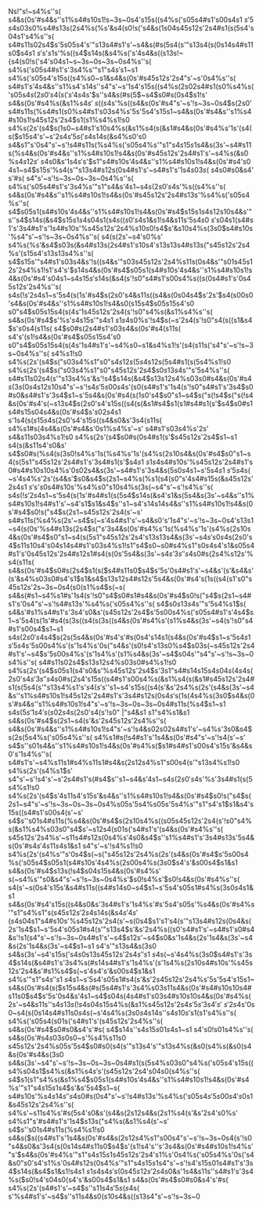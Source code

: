 Ns!"s!~s4%s''s( s4&s(0s'#s4&s''s1%s4#s10s1!s~3s~0s4's15s((s4%s('s05s4#s1's00s4$s1~s'5s4$s03s0%s4#s13s(2s4%s(%s'&s4(s0!s('s4&s(1s04s45s12s'2s4#s1(s(5s4's04s1's4%s''s( s4#s11s02s4$s'5s05s4's'"s13s4#s1's'~s4&s(#s(5s4(s'"s13s4(s(0s14s4#s11s0$s4$s1~s'%s4$s'$s1%s4$s'%s((s4$s14s(&s4%s('s'4s4&s((s13s!~{s4(s0!s('s4's04s1~s~3s~0s~3s~0s4%s''s( s4%s('s05s4#s1's'3s4%s'"s1"s4$s'%s((s4%s''s( s4&s(0s'#s4&s''s1%s4#s10s1!s4&s(0s'#s45s12s'2s4(s('s'4s4's15s(4s4&s0&s( s4$s1~s1 s4%s('s05s4's15s((s4%s0~s1&s4&s(0s'#s45s12s'2s4"s'~s'0s4%s''s( s4#s1's'4s4&s''s1%s4's14s''s4"s'~s'1s4's15s((s4%s(2s02s4#s1(s0%s4%s('s05s4$s(2s0's4(s('s'4s4$s'$s''s4&s(#s(5$~s4$s0#s(0s4$s1!s' s4&s(0s'#s4%s(&s1%s4$s'~s((s4%s'(s'3s4$s'%s((s4&s(0s'#s4"s'~s'!s~3s~0s4$s(2s0's4#s11s(%s4#s1(s0%s4#s1's03s4%s'5s'5s4's15s1~s4&s(0s'#s4&s''s1%s4#s10s1!s45s12s'2s4$s1(s1%s4%s1!s0 s4%s(2s'(s4$s(1s0~s4#s1's10s4%s(&s1%s4(s(&s1#s4&s(0s'#s4%s'1s'(s4(s($s15s4's'~s'2s4$s'5s('s4$s14s(&s4%s0's0 s4&s1"s'0s4"s'~s'!s4#s11s(%s4%s('s05s4%s'"s1"s4$s15s1$s4&s(3s'~s4#s11s(%s4&s(0s'#s4&s''s1%s4#s10s1!s4&s(0s'#s45s12s'2s4#s1's'~s4%s(&s0%s4$s12s'~s4$s0&s'1s4$s'%s((s4#s10s'%s45s12s'2s4%s'(s'~s4%s(2s'(s4$s'$s1"s4#s10s'4s4&s''s1%s4#s10s1!s4&s(0s'#s4's04s1~s4$s15s'%s4(s'"s13s4#s12s(0s4#s1's'~s4#s1's'1s4$s03s(~s4%s1%s'2s4#s1's'0s4$s0#s0&s4's'#s( s4"s'~s'!s~3s~0s~3s~0s4%s''s( s4%s('s05s4#s1's'3s4%s'"s1"s4&s'4s1~s4$s(2s0's4$s'%s((s4%s''s( s4&s(0s'#s4&s''s1%s4#s10s1!s4&s(0s'#s45s12s'2s4#s13s'%s4%s('s05s4%s''s( s4$s05s1(s4#s10s'4s4&s''s1%s4#s10s1!s4&s(0s'#s4$s15s1$s4%s'"s1"s4$s12s10s4&s'"s''s4$s14s(&s4$s15s1$s4%s'"s1"s4's15s((s4#s1's00s4$s04s1(s4$s((s0's4$s1&s1!s4&s11s'5s4$s0~s'%s4%s11s0 s45s12s'2s4$s04s1(s4#s1's'3s4#s1's'1s4#s10s'%s45s12s'2s4%s10s0!s4$s'&s10s4%s(3s0$s4#s10s'%s4"s'~s'!s~3s~0s4%s''s( s4(s(2s'~s4's0%s' s4%s(%s'&s4$s03s(&s4#s13s(2s4#s1's10s4's13s13s4#s13s("s45s12s'2s4%s'(s15s4's13s13s4%s''s( s4$s15s'"s4#s1's03s4&s'!s((s4&s'"s03s45s12s'2s4%s11s(0s4&s'"s01s45s12s'2s4%s1!s1's4's'$s14s4&s(0s'#s4$s05s1(s4#s10s'4s4&s''s1%s4#s10s1!s4&s(0s'#s4's04s1~s4$s15s'%s4"s'~s'!s~3s~0s~3s~0s4%s''s( s4's15s('s4's04s1~s4$s14s(&s4(s'!s0"s4#s1's00s4%s((s(0s4#s1's'0s45s12s'2s4%s''s( s4$s(!s'2s4$s1~s'5s4(s(1s'#s4$s(2s0's4&s11s((s4&s(0s04s4$s'2s'$s4(s00s0's4&s(0s'#s4&s''s1%s4#s10s1!s4&s0(s15s4$s05s15s4's0 s0"s4$s05s15s4(s(4s'1s45s12s'2s4(s'!s0"s4%s(&s1%s4%s''s( s4&s(0s'#s4$s'%s'$s4$s15s'"s4$s1~s1 s4$s0%s'!s4$s(~s'2s4(s'!s0"s4(s((s1&s4$s'$s0$s4(s11s( s4$s0#s(2s4#s1's03s4&s(0s'#s4(s11s( s4's'(s1!s4&s(0s'#s4$s05s15s4's0 s0"s4$s05s15s4(s(4s'1s4#s1's'~s4%s0~s1&s4%s1!s'(s4(s11s('s4"s'~s'!s~3s~0s4%s''s( s4%s1!s0 s4%s(2s'(s4$s("s03s4%s1"s0"s4$s12s(5s4$s12s(5s4#s1(s(5s4%s1!s0 s4%s(2s'(s4$s("s03s4%s1"s0"s45s12s'2s4$s0$s13s4$s'"s'5s4%s''s( s4#s11s02s4(s'"s13s4%s'&s'!s4$s14s(&s4$s13s12s4%s03s0#s4&s(0s'#s4$s(3s(0s4$s12s10s4"s'~s'!s4$s'5s00s4$s'(s0(s4#s1's'1s4(s'!s0"s4#s1's'3s4$s0#s0&s4#s1's'3s4$s1~s'5s4&s(0s'#s4(s(1s0's4$s0"s1~s4$s("s(!s4$s("s(!s4&s(0s'#s4's(~s13s4$s(2s0's4's15s((s4(s(&s1#s4$s1(s1#s4#s1(s'$s4$s0#s1 s4#s15s04s4&s(0s'#s4$s'$s02s4$s1 s'1s4(s($s15s4%s11s0 s4(s11s( s4's'1s(#s4&s(0s'#s4&s("s0%s4&s'(s'&s4#s1's'0s4"s'~s'!s~3s~0s4%s''s( s4#s15s0(s4$s(2s0's4's15s((s4&s0&s'3s4(s11s( s4%s1#s(4s4&s(0s'#s4&s'0s1%s4%s'~s' s4#s1's03s4%s'2s' s4&s11s03s4%s1!s0 s4%s(2s'(s4$s0#s(0s4#s1(s'$s45s12s'2s4$s1~s1 s4(s(&s11s4's0&s' s4$s0#s(%s4(s(3s0!s4%s'1s(%s4%s'1s'(s4%s(2s10s4&s(0s'#s4$s0"s1~s4(s(5s1"s45s12s'2s4#s1's'3s4#s1(s'$s4$s1~s1 s4%s(2s'(s4#s1's'(s4#s1's00s4#s10s10s4's15s'&s4%s(3s0$s4#s10s'%s45s12s'2s4#s1's0#s4#s10s10s4%s'0s02s4&s(3s'~s4#s1's'3s4&s(5s0$s4%s('s05s4#s11s'~s4#s1(s''s4%s(3s(~s4's1#s0's4&s(0s'#s4$s1~s'5s4$s1~s'5s4%s0"s10s4%s(3s(~s45s12s'2s~3s~0s4&s'#s1%s4$s(~s'4s4%s'2s'(s4&s'$s0&s4$s(2s1~s4%s(%s1(s4(s0"s'4s4#s15s(&s45s12s'2s4$s1~s'%s4&s''s1%s4#s10s1!s4%s'0s02s4$s'$s0$s4#s10s'%s4%s0"s10s4%s(3s(~s4"s'~s'!s4%s''s( s4$s(!s'2s4$s1~s'5s4(s(1s'#s4#s1(s(5s4$s14s(&s4's1&s(5s4&s(3s'~s4&s''s1%s4#s10s1!s4#s1's'~s4's1$s1&s4$s''s1~s4's14s14s4&s''s1%s4#s10s1!s4&s(0s'#s4$s0!s("s4$s(2s1~s45s12s'2s4(s'~s' s4#s11s(%s4%s(2s'~s4$s(~s'4s4#s1's'~s4&s0's'1s4"s'~s'!s~3s~0s4's13s1~s4(s(0s'%s4#s13s(2s4$s("s'3s4&s(0s'#s4%s'1s(%s4%s'1s'(s4%s(2s10s4&s(0s'#s4$s0"s1~s4(s(5s1"s45s12s'2s4's13s13s4&s(3s'~s4$s'$s0$s4%s04s("s4#s10s'%s4&s''s1%s4#s10s1!s4&s(0s'#s4%s0"s10s4%s(3s(~s45s12s'2s4$s(2s0's4$s11s10s4's04s14s4#s1's03s4%s1!s1"s4$s0~s0#s4%s1"s0$s4%s1"s(4s4&s(0s'#s4(s11s'#s4%s1"s0$s4's1&s05s4#s1's'0s45s12s'2s4#s12s1#s4(s(0s'5s4&s(3s'~s4$s'3s''s4$s0#s(2s4%s12s'%s4(s11s( s4&s(0s'#s4$s0#s(2s4$s1(s($s4#s11s0$s4$s'5s'0s4#s1's'~s4&s'(s'&s4&s'(s'&s4%s03s0#s4's1$s1&s4$s13s12s4#s12s'5s4&s(0s'#s4's(1s((s4(s1's0"s45s12s'2s~3s~0s4(s0(s1%s4$s(~s( s4&s(#s1~s4%s1#s'1s4(s'!s0"s4$s0#s1#s4&s(0s'#s4$s0!s("s4$s(2s1~s4#s1's'0s4"s'~s'!s4#s13s'%s4%s('s05s4%s''s( s4$s0$s13s4$s'"s'5s4%s1$s( s4&s'#s1%s4#s1's'3s4's0&s'(s45s12s'2s4$s'5s00s4%s('s05s4#s1's'4s4$s1~s'5s4(s(1s'#s4(s(3s((s4(s(3s((s4&s(0s'#s4%s'(s1%s4&s(3s'~s4(s'!s0"s4#s1's00s4$s1~s1 s4$s(2s0's4%s''s( s4#s11s02s4%s1!s14s4%s11s0 s4#s10s'%s4%s1"s0$s4$s(2s(5s4&s(0s'#s4's'#s(0s4's14s1(s4&s(0s'#s4$s1~s'5s4$s1~s'5s4%s(2s0's4&s(1s(!s4"s'~s'!s4#s1's'~s4$s'5s00s4%s'(s'1s4%s'0s("s4&s'(s0!s4's13s0%s4$s03s(~s45s12s'2s4#s1's'~s4$s'5s00s4%s'(s'1s4%s'(s1%s4&s(3s'~s4$s04s'"s4"s'~s'!s~3s~0s4%s''s( s4#s11s02s4$s13s12s4%s03s0#s4%s1!s0 s4%s(2s'(s4$s05s1(s4's0&s'%s45s12s'2s4$s'3s1"s4#s14s15s4$s04s(4s4$s(2s0's4$s'3s''s4$s0#s(2s4's15s((s4#s1's00s4%s(&s1%s4(s(&s1#s45s12s'2s4#s1(s(5s4(s'"s13s4%s1's'$s4(s'%s(!s4&s(0s'#s4%s'#s'5s4's05s'%s4$s''s1~s4's15s((s4(s'&s'2s4%s(2s'(s4&s(3s'~s4&s''s1%s4#s10s1!s45s12s'2s4#s1's'3s4#s12s(0s4$s'%s'3s4$s(1s(4s4%s(3s0$s4&s(0s'#s4&s''s1%s4#s10s1!s4"s'~s'!s~3s~0s~3s~0s4#s11s(%s4$s1~s1 s4$s(5s'1s4's( s02s4$s(2s0's4(s'!s0" |"s4&s1 s1"s4%s1&s1 s4&s(0s'#s4$s(2s1~s4(s'&s'2s45s12s'2s4%s''s( s4&s(0s'#s4&s''s1%s4#s10s1!s4"s'~s'!s4&s02s02s4#s1's'~s4%s'3s0&s4$s(2s(5s4%s('s05s4%s''s( s4%s1#s(!s4#s1's'1s4&s(0s'#s4"s'~s'!s4(s'~s' s4$s''s01s4&s''s1%s4#s10s1!s4&s(0s'#s4%s($s1#s4#s1's00s4's15s'&s4&s0's'1s4%s''s( s4#s1's'~s4%s11s1#s4%s11s1#s4&s(2s12s4%s1"s00s4(s'"s13s4%s1!s0 s4%s(2s'(s4%s1$s' s4"s'~s'!s4's'~s'2s4#s1's(#s4$s''s1~s4&s'4s1~s4$s(2s0's4%s''s( s4$s'%s'3s4#s1(s(5s4%s1!s0 s4%s(2s'(s4$s'4s11s4's15s'&s4&s''s1%s4#s10s1!s4&s(0s'#s4$s0!s("s4$s(2s1~s4"s'~s'!s~3s~0s~3s~0s4%s05s'5s4%s05s'5s4%s'"s1"s4's1$s1&s4's15s((s4#s1's00s4(s'~s' s4$s''s01s4#s11s(%s4&s(0s'#s4$s(2s10s4%s((s05s45s12s'2s4(s'!s0"s4%s(&s1%s4%s03s0"s4$s'~s12s4(s01s('s4#s1's'(s4&s(0s'#s4%s''s( s45s12s'2s4%s'~s11s4#s12s(0s4%s'4s0&s4$s''s1%s4#s1's'3s4#s13s'5s4&s(0s'#s4$s'4s11s4%s'"s1"s4&s((s13s4(s00s0's45s12s'2s4%s0"s10s4%s(3s(~s45s12s'2s4's'&s00s4$s1&s1 s4"s'~s'!s4%s1!s0 s4%s(2s'(s4%s'"s'0s4$s(~s("s45s12s'2s4%s(2s'(s4&s(0s'#s4$s'5s00s4%s('s05s4$s05s1(s4#s10s'4s4%s(2s00s4%s(3s0$s4's'&s00s4$s1&s1 s4&s(0s'#s4$s13s(!s4$s04s15s4&s(0s'#s4%s' s(~s4%s'"s0&s4"s'~s'!s~3s~0s4%s'$s0!s4%s'$s0!s4&s(0s'#s4%s''s( s4(s'~s(0s4's15s'&s4#s11s((s4#s14s0~s4$s1~s'5s4's05s1#s4%s(3s0$s4%s'4s(!s4(s((s0#s4's'&s00s4$s1&s1 s4&s(0s'#s4's15s((s4&s0&s'3s4#s1's'1s4%s'#s'5s4's05s'%s4&s(0s'#s4%s'"s1"s4%s1"s($s45s12s'2s4%s(2s'(s4%s(&s1%s4%s'"s1"s4$s14s(&s4$s'4s'(s4$s04s1"s4#s10s'%s45s12s'2s4(s'~s(0s4$s1's1's4(s'"s13s4#s12s(0s4&s(2s'1s4$s1~s'5s4's05s1#s4(s'"s13s4$s'&s'2s4%s((s0's4#s1's'~s4#s1's0#s4&s'!s1(s4"s'~s'!s~3s~0s4#s1's'~s4$s12s'~s4$s0&s'1s4&s(2s'1s4&s(3s'~s4&s(2s'1s4&s(3s'~s4$s1~s1 s4's'"s13s4&s(3s0 s4&s(3s'~s4's15s('s4$s0$s13s45s12s'2s4$s''s1~s4$s(~s'4s4%s(3s0$s4#s1's'3s4$s14s(&s4#s1's'3s4%s(#s14s4#s1's'1s4%s'(s'1s4%s(2s10s4#s10s'%s45s12s'2s4&s'#s1%s4$s(~s'4s4's'&s00s4$s1&s1 s4%s'"s1"s4$s''s1~s4$s1~s'5s4's05s1#s4(s'&s'2s45s12s'2s4%s'5s'5s4's15s1~s4&s(0s'#s4(s($s15s4&s(#s(5s4#s1's'3s4%s03s11s4&s(0s'#s4#s10s10s4#s11s0$s4$s'5s'0s4&s'4s1~s4$s04s(4s4#s1's03s4#s10s10s4&s(0s'#s4%s(2s'~s4&s11s''s4$s13s(!s4$s04s15s4%s(&s1%s45s12s'2s4$s'5s'3s4's'~s'2s4%s(1s1#s4$s'0s0~s4(s(0s14s4#s11s0$s4%s'4s(!s4's0&s0"s4's15s((s4&s0&s'3s4%s'~s(3s4%s'"s1"s4#s10s'%s4"s'~s'!s~3s~0s4$s(~s'4s4%s(3s0$s4%s''s( s4$s14s''s4$s10s'%s4$s1(s1's4%s''s( s4%s('s05s4(s01s('s4#s1's'(s45s12s'2s4%s''s( s4&s(0s'#s4$s0#s0&s4's'#s( s4$s14s''s4$s15s01s4$s1~s1 s4's0!s01s4%s''s( s4&s(0s'#s4$s03s0%s4#s1's(0s4$s0~s'%s4%s11s0 s45s12s'2s4%s05s'5s4$s0#s0(s4(s'"s13s4's'"s13s4%s(&s0(s4%s(&s0(s4&s(0s'#s4&s(3s0 s4&s(3s'~s4"s'~s'!s~3s~0s~3s~0s4#s1(s(5s4%s03s0"s4%s('s05s4's15s((s4%s04s1$s4%s(&s1%s4$s'$s'(s45s12s'2s4's04s0(s4%s''s( s4$s1(s1"s4%s(&s1%s4$s05s1(s4#s10s'4s4&s''s1%s4#s10s1!s4&s(0s'#s4%s'"s1"s4$s15s1$s4$s'&s'5s4$s1~s( s4#s10s'%s4$s14s''s4$s0#s(0s4"s'~s'!s4#s13s'%s4%s('s05s4$s'5s00s4's0%s' s4#s1's'~s4%s'"s1"s4's1$s1&s45s12s'2s4%s''s( s4%s'~s11s4%s'#s(5s4's0&s'(s4&s(2s12s4&s(2s1%s4(s'&s'2s4's0%s' s4%s1"s'#s4#s1's'1s4$s13s("s4%s(&s1%s4(s'~s' s4$s''s01s4#s11s(%s4%s1!s0 s4&s($s((s4#s1's'1s4&s(0s'#s4&s(2s12s4%s1"s00s4"s'~s'!s~3s~0s4(s'!s0"s4&s0&s'3s4(s(0s14s4#s11s0$s4$s'(s1!s4's''s'3s4&s(0s'#s4#s10s1!s4%s'"s'$s4&s(0s'#s4%s'"s1"s4$s15s1$s45s12s'2s4's1%s'0s4%s('s05s4%s'0s('s4&s0"s0's4's1%s'0s4#s12s(0s4%s'"s1"s4$s15s1$s4"s'~s'!s4's15s01s4#s1's'3s4$s14s(&s4$s1&s1!s4$s1~s1 s4%s'(s14s4#s10s'%s4#s11s13s4#s10s'1s4%s'"s'$s4$s' s(0s45s12s'2s4$s0&s'1s4&s11s''s4#s1's'3s4%s($s0!s4's04s0(s4's'&s00s4$s1&s1 s4&s(0s'#s4$s0#s0&s4's'#s( s4%s(2s'(s4#s1's'~s4$s''s11s4$s'5s( s4$s( s'%s4#s1's'~s4$s''s11s4&s0(s10s4&s((s13s4"s'~s'!s~3s~0